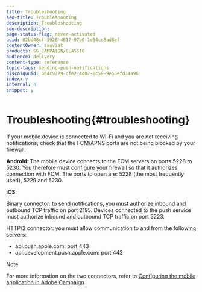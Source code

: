```yaml
---
title: Troubleshooting
seo-title: Troubleshooting
description: Troubleshooting
seo-description: 
page-status-flag: never-activated
uuid: 02bd48cf-3928-4817-97b0-1e64cc8ad8ef
contentOwner: sauviat
products: SG_CAMPAIGN/CLASSIC
audience: delivery
content-type: reference
topic-tags: sending-push-notifications
discoiquuid: b64c9729-cfe2-4d02-8c59-9e53efd34a96
index: y
internal: n
snippet: y
---
```


# Troubleshooting{#troubleshooting}

If your mobile device is connected to Wi-Fi and you are not receiving notifications, check that the FCM/APNS ports are not being blocked by your firewall.

**Android**: The mobile device connects to the FCM servers on ports 5228 to 5230. You therefore must configure your firewall so that it authorizes connection with FCM. The ports to open are: 5228 (the most frequently used), 5229 and 5230.

**iOS**:

Binary connector: to send notifications, you must authorize inbound and outbound TCP traffic on port 2195. Devices connected to the push service must authorize inbound and outbound TCP traffic on port 5223.

HTTP/2 connector: you must allow communication to and from the following servers:

* api.push.apple.com: port 443
* api.development.push.apple.com: port 443

>[!NOTE]
>
>For more information on the two connectors, refer to [Configuring the mobile application in Adobe Campaign](../../delivery/using/configuring-the-mobile-application-in-adobe-campaign.md).
